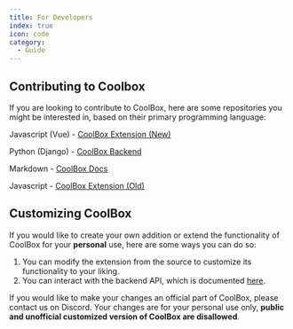 ```yaml
---
title: For Developers
index: true
icon: code
category:
  - Guide
---
```


## Contributing to Coolbox
If you are looking to contribute to CoolBox, here are some repositories you
might be interested in, based on their primary programming language:

Javascript (Vue) - [CoolBox Extension (New)](https://github.com/T0RNATO/coolbox_extension_new)

Python (Django) - [CoolBox Backend](https://github.com/SleepyStew/coolbox_backend)

Markdown - [CoolBox Docs](https://github.com/sleepystew/coolbox_docs)

Javascript - [CoolBox Extension (Old)](https://github.com/T0RNATO/coolbox_extension)


## Customizing CoolBox
If you would like to create your own addition or extend the functionality of CoolBox 
for your **personal** use, here are some ways you can do so:

1. You can modify the extension from the source to customize its functionality to your liking.
2. You can interact with the backend API, which is documented [here](https://github.com/SleepyStew/coolbox_backend/blob/master/README.md).

If you would like to make your changes an official part of CoolBox, please contact us on Discord.
Your changes are for your personal use only, **public and unofficial customized version of CoolBox are disallowed**.
